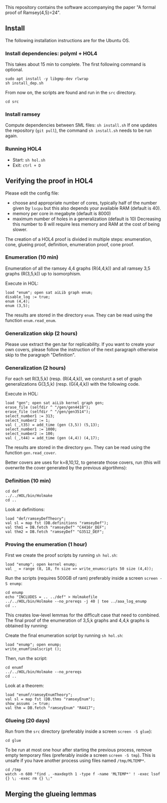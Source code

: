 This repository contains the software accompanying the paper 
"A formal proof of Ramsey(4,5)=24". 

## Install
The following installation instructions are for the Ubuntu OS.


### Install dependencies: polyml + HOL4
This takes about 15 min to complete. The first following command is optional.
``` 
sudo apt install -y libgmp-dev rlwrap
sh install_dep.sh
```

From now on, the scripts are found and run in the `src` directory.

``` 
cd src
```

### Install ramsey
Compute dependencies between SML files: `sh install.sh`
If one updates the repository (`git pull`), 
the command `sh install.sh` needs to be run again.

### Running HOL4
- Start: `sh hol.sh`
- Exit: `ctrl + D`

## Verifying the proof in HOL4
Please edit the config file: 
- choose and appropriate number of cores, 
  typically half of the number given by `lscpu` but this also depends your 
  available RAM (default is 40).
- memory per core in megabyte (default is 8000)
- maximum number of holes in a generalization (default is 10)
  Decreasing this number to 8 will require less memory and RAM 
  at the cost of being slower.

The creation of a HOL4 proof is divided in multiple steps: 
enumeration, cone, glueing proof, definition, enumeration proof, cone proof.

### Enumeration (10 min)
Enumeration of all the ramsey 4,4 graphs (R(4,4,k)) 
and all ramsey 3,5 graphs (R(3,5,k)) up to isomorphism.

Execute in HOL:
```
load "enum"; open sat aiLib graph enum;
disable_log := true;
enum (4,4);
enum (3,5);
```

The results are stored in the directory `enum`.
They can be read using the function `enum.read_enum`.


### Generalization skip (2 hours)
Please use extract the gen.tar for replicability.
If you want to create your own covers, please follow the instruction
of the next paragraph otherwise skip to the paragraph "Definition".

### Generalization (2 hours)
For each set R(3,5,k) (resp. (R(4,4,k)), we consturct a set of 
graph generalizations G(3,5,k) (resp. (G(4,4,k)) with the following code.

Execute in HOL:
```
load "gen"; open sat aiLib kernel graph gen;
erase_file (selfdir ^ "/gen/gen4418");
erase_file (selfdir ^ "/gen/gen3514");
select_number1 := 313;
select_number2 := 1;
val (_,t35) = add_time (gen (3,5)) (5,13);
select_number1 := 1000;
select_number2 := 100;
val (_,t44) = add_time (gen (4,4)) (4,17);
```

The results are stored in the directory `gen`. 
They can be read using the function `gen.read_cover`.

Better covers are uses for k=8,10,12, to generate those covers, run 
(this will overwrite the cover generated by the previous algortihms):




### Definition (10 min)
```
cd def
../../HOL/bin/Holmake 
cd ..
```

Look at definitions:
```
load "def/ramseyDefTheory";
val sl = map fst (DB.definitions "ramseyDef");
val thm1 = DB.fetch "ramseyDef" "C4416r_DEF";
val thm2 = DB.fetch "ramseyDef" "G3512_DEF";
```

### Proving the enumeration (1 hour)
First we create the proof scripts by running `sh hol.sh`:

```
load "enump"; open kernel enump;
val _ = range (8, 18, fn size => write_enumscripts 50 size (4,4));
```


Run the scripts (requires 500GB of ram)
preferably inside a screen `screen -S enump`:

```
cd enump
echo "INCLUDES = .. ../def" > Holmakefile
../../HOL/bin/Holmake --no_prereqs -j 40 | tee ../aaa_log_enump
cd ..
```

This creates low-level lemmas for the difficult case that need to combined.
The final proof of the enumeration of 3,5,k graphs and 4,4,k graphs
is obtained by running:

Create the final enumeration script by running `sh hol.sh`:

```
load "enump"; open enump;
write_enumfinalscript ();
```

Then, run the script:
```
cd enumf
../../HOL/bin/Holmake --no_prereqs
cd ..
```

Look at a theorem:
```
load "enumf/ramseyEnumTheory";
val sl = map fst (DB.thms "ramseyEnum");
show_assums := true;
val thm = DB.fetch "ramseyEnum" "R4417";
```

### Glueing (20 days)
Run from the `src` directory (preferably inside a screen `screen -S glue`):
```
cd glue
```



To be run at most one hour after starting the previous process,
remove empty temporary files (preferably inside a screen `screen -S tmp`).
This is unsafe if you have another process using files named `/tmp/MLTEMP*`.
```
cd /tmp
watch -n 600 "find . -maxdepth 1 -type f -name 'MLTEMP*' ! -exec lsof {} \; -exec rm {} \;"
```




## Merging the glueing lemmas





